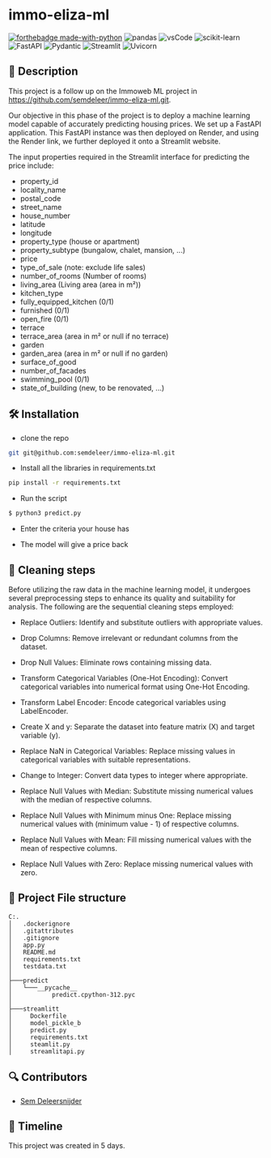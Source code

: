 # immo-eliza-ml
[![forthebadge made-with-python](https://ForTheBadge.com/images/badges/made-with-python.svg)](https://www.python.org/)
![pandas](https://img.shields.io/badge/Pandas-2C2D72?style=for-the-badge&logo=pandas&logoColor=white)
![vsCode](https://img.shields.io/badge/VSCode-0078D4?style=for-the-badge&logo=visual%20studio%20code&logoColor=white)
![scikit-learn](https://img.shields.io/badge/scikit--learn-F7931E?style=for-the-badge&logo=scikit-learn&logoColor=white)
![FastAPI](https://img.shields.io/badge/FastAPI-009688?style=for-the-badge&logo=fastapi&logoColor=white)
![Pydantic](https://img.shields.io/badge/Pydantic-333?style=for-the-badge&logo=python&logoColor=white)
![Streamlit](https://img.shields.io/badge/Streamlit-FF4B4B?style=for-the-badge&logo=streamlit&logoColor=white)
![Uvicorn](https://img.shields.io/badge/Uvicorn-000000?style=for-the-badge&logo=fastapi&logoColor=white)




## 📖 Description
This project is a follow up on the Immoweb ML project in https://github.com/semdeleer/immo-eliza-ml.git.

Our objective in this phase of the project is to deploy a machine learning model capable of accurately predicting housing prices. We set up a FastAPI application. This FastAPI instance was then deployed on Render, and using the Render link, we further deployed it onto a Streamlit website.

The input properties required in the Streamlit interface for predicting the price include:


* property_id
* locality_name
* postal_code
* street_name
* house_number
* latitude
* longitude
* property_type (house or apartment)
* property_subtype (bungalow, chalet, mansion, ...)
* price
* type_of_sale (note: exclude life sales)
* number_of_rooms (Number of rooms)
* living_area (Living area (area in m²))
* kitchen_type
* fully_equipped_kitchen (0/1)
* furnished (0/1)
* open_fire (0/1)
* terrace
* terrace_area (area in m² or null if no terrace)
* garden
* garden_area (area in m² or null if no garden)
* surface_of_good
* number_of_facades
* swimming_pool (0/1)
* state_of_building (new, to be renovated, ...)


## 🛠 Installation

* clone the repo
```bash
git git@github.com:semdeleer/immo-eliza-ml.git
```

* Install all the libraries in requirements.txt
```bash
pip install -r requirements.txt
```

* Run the script
```bash
$ python3 predict.py
```

* Enter the criteria your house has

* The model will give a price back

## 👾 Cleaning steps

Before utilizing the raw data in the machine learning model, it undergoes several preprocessing steps to enhance its quality and suitability for analysis. The following are the sequential cleaning steps employed:

* Replace Outliers: Identify and substitute outliers with appropriate values.

* Drop Columns: Remove irrelevant or redundant columns from the dataset.

* Drop Null Values: Eliminate rows containing missing data.

* Transform Categorical Variables (One-Hot Encoding): Convert categorical variables into numerical format using One-Hot Encoding.

* Transform Label Encoder: Encode categorical variables using LabelEncoder.

* Create X and y: Separate the dataset into feature matrix (X) and target variable (y).

* Replace NaN in Categorical Variables: Replace missing values in categorical variables with suitable representations.

* Change to Integer: Convert data types to integer where appropriate.

* Replace Null Values with Median: Substitute missing numerical values with the median of respective columns.

* Replace Null Values with Minimum minus One: Replace missing numerical values with (minimum value - 1) of respective columns.

* Replace Null Values with Mean: Fill missing numerical values with the mean of respective columns.

* Replace Null Values with Zero: Replace missing numerical values with zero.


## 🤖 Project File structure
```
C:.
│   .dockerignore
│   .gitattributes
│   .gitignore
│   app.py
│   README.md
│   requirements.txt
│   testdata.txt
│
├───predict
│   └───__pycache__
│           predict.cpython-312.pyc
│
├───streamlitt
│     Dockerfile
│     model_pickle_b
│     predict.py
│     requirements.txt
│     steamlit.py
│     streamlitapi.py
```


## 🔍 Contributors
- [Sem Deleersnijder](https://github.com/semdeleer)

## 📜 Timeline

This project was created in 5 days.